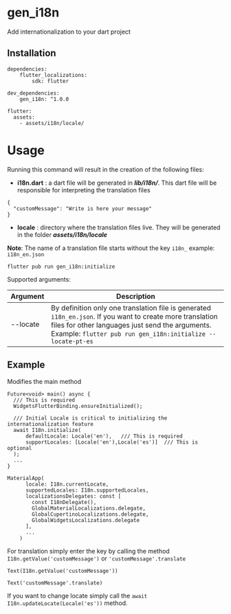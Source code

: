 # gen_i18n
Add internationalization to your dart project

## Installation
```
dependencies:
    flutter_localizations:
        sdk: flutter 

dev_dependencies:
    gen_i18n: ^1.0.0

flutter: 
  assets:
    - assets/i18n/locale/
```
# Usage
Running this command will result in the creation of the following files: 

- **i18n.dart** : a dart file will be generated in ***lib/i18n/***. This dart file will be responsible for interpreting the translation files
```
{
  "customMessage": "Write is here your message"
}
```
- **locale** : directory where the translation files live. They will be generated in the folder ***assets/i18n/locale***

**Note**: The name of a translation file starts without the key `i18n_` example: `i18n_en.json`
```
flutter pub run gen_i18n:initialize
```

Supported arguments:

| Argument    | Description                                                                                                                                                                                                                |
|-------------|----------------------------------------------------------------------------------------------------------------------------------------------------------------------------------------------------------------------------|
| --locate    | By definition only one translation file is generated `i18n_en.json`. If you want to create more translation files for other languages just send the arguments. Example: `flutter pub run gen_i18n:initialize --locate-pt-es` |

## Example
Modifies the main method
```
Future<void> main() async {
  /// This is required
  WidgetsFlutterBinding.ensureInitialized();
  
  /// Initial Locale is critical to initializing the internationalization feature
  await I18n.initialize(
      defaultLocale: Locale('en'),   /// This is required
      supportLocales: [Locale('en'),Locale('es')]  /// This is optional
  );
  ...
}
```

```
MaterialApp( 
      locale: I18n.currentLocate,
      supportedLocales: I18n.supportedLocales,
      localizationsDelegates: const [
        const I18nDelegate(),
        GlobalMaterialLocalizations.delegate,
        GlobalCupertinoLocalizations.delegate,
        GlobalWidgetsLocalizations.delegate
      ],
      ...
    )
```
For translation simply enter the key by calling the method `I18n.getValue('customMessage')` or `'customMessage'.translate`
```
Text(I18n.getValue('customMessage'))
```

```
Text('customMessage'.translate)
```

If you want to change locate simply call the `await I18n.updateLocate(Locale('es'))` method.
